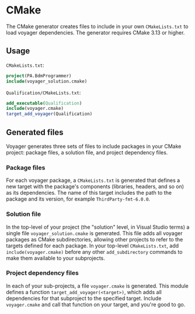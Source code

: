 # CMake

The CMake generator creates files to include in your own `CMakeLists.txt` to
load voyager dependencies. The generator requires CMake 3.13 or higher.

## Usage
`CMakeLists.txt`:
```cmake
project(PA.BdmProgrammer)
include(voyager_solution.cmake)
```

`Qualification/CMakeLists.txt`:
```cmake
add_executable(Qualification)
include(voyager.cmake)
target_add_voyager(Qualification)
```

## Generated files

Voyager generates three sets of files to include packages in your CMake
project: package files, a solution file, and project dependency files.

### Package files
For each voyager package, a `CMakeLists.txt` is generated that defines a new
target with the package's components (libraries, headers, and so on) as its
dependencies. The name of this target includes the path to the package and its
version, for example `ThirdParty-fmt-6.0.0`.

### Solution file
In the top-level of your project (the "solution" level, in Visual Studio terms)
a single file `voyager_solution.cmake` is generated. This file adds all voyager
packages as CMake subdirectories, allowing other projects to refer to the
targets defined for each package. In your top-level `CMakeLists.txt`, add
`include(voyager.cmake)` before any other `add_subdirectory` commands to make
them available to your subprojects.

### Project dependency files
In each of your sub-projects, a file `voyager.cmake` is generated. This module
defines a function `target_add_voyager(<target>)`, which adds all dependencies
for that subproject to the specified target. Include `voyager.cmake` and call
that function on your target, and you're good to go.
